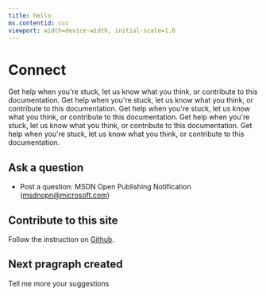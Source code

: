 ```yaml
---
title: hello
ms.contentid: ccc
viewport: width=device-width, initial-scale=1.0
---
```


# Connect #

Get help when you're stuck, let us know what you think, or contribute to this documentation. 
Get help when you're stuck, let us know what you think, or contribute to this documentation. 
Get help when you're stuck, let us know what you think, or contribute to this documentation. 
Get help when you're stuck, let us know what you think, or contribute to this documentation. 
Get help when you're stuck, let us know what you think, or contribute to this documentation. 

## Ask a question ##
- Post a question: MSDN Open Publishing Notification (msdnopn@microsoft.com) 

## Contribute to this site ##

Follow the instruction on [Github](https://github.com/openpublish/docs).

## Next pragraph created ##
Tell me more your suggestions
